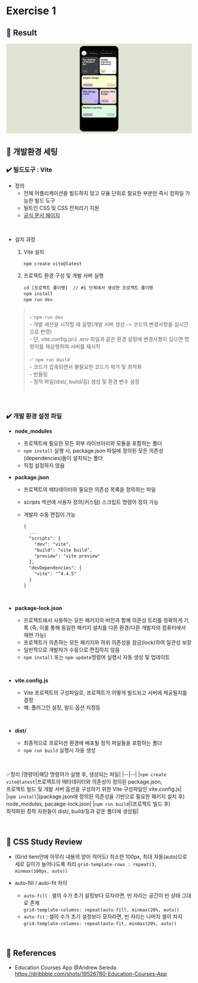 # Exercise 1

## 📌 Result

![alt result1](/exercise01/public/result1.png)

## 📌 개발환경 세팅

### ✔️ 빌드도구 : Vite

- 정의
  - 전체 어플리케이션을 빌드하지 않고 모듈 단위로 필요한 부분만 즉시 컴파일 가능한 빌드 도구
  - 빌트인 CSS 및 CSS 전처리기 지원
  - [공식 문서 페이지](https://vitejs.dev/guide/)

<br/>

- 설치 과정

  1. Vite 설치

     ```
     npm create vite@latest
     ```

  2. 프로젝트 환경 구성 및 개발 서버 실행

     ```
     cd [프로젝트 폴더명]  // #1 단계에서 생성한 프로젝트 폴더명
     npm install
     npm run dev
     ```

  > <br/>
  > ✅<code>npm run dev</code><br/>
  > - 개발 세션을 시작할 때 실행(개발 서버 생성 -> 코드의 변경사항을 실시간으로 반영)<br/>
  > - 단, vite.config.js나 .env 파일과 같은 환경 설정에 변경사항이 있으면 명령어를 재실행하여 서버를 재시작
  > <br/><br/>
  > ✅ <code>npm run build</code><br/>
  > - 코드가 압축되면서 불필요한 코드가 제거 및 최적화 <br/>
  > - 번들링<br/>
  > - 정적 파일(dist/, build/등) 생성 및 환경 변수 설정<br/><br/>

<br/>

### ✔️ 개발 환경 설정 파일

- <strong>node_modules</strong>

  - 프로젝트에 필요한 모든 외부 라이브러리와 모듈을 포함하는 폴더
  - `npm install` 실행 시, package.json 파일에 정의된 모든 의존성(dependencies)들이 설치되는 폴더
  - 직접 설정하지 않음
    <br/>

- <strong>package.json</strong>

  - 프로젝트의 메타데이터와 필요한 의존성 목록을 정의하는 파일
  - scripts 섹션에 사용자 정의(커스텀) 스크립트 명령어 정의 가능
  - 개발자 수동 편집이 가능

        {
          ...
          "scripts": {
            "dev": "vite",
            "build": "vite build",
            "preview": "vite preview"
          },
          "devDependencies": {
            "vite": "^4.4.5"
          }
        }

    <br/>

- <strong>package-lock.json</strong>

  - 프로젝트에서 사용하는 모든 패키지의 버전과 함께 의존성 트리를 정확하게 기록
    (즉, 이를 통해 동일한 패키지 설치를 다른 환경/다른 개발자의 컴퓨터에서 재현 가능)
  - 프로젝트가 의존하는 모든 패키지와 하위 의존성을 잠금(lock)하여 일관성 보장
  - 일반적으로 개발자가 수동으로 편집하지 않음
  - `npm install` 또는 `npm update`명령어 실행시 자동 생성 및 업데이트

<br/>

- <strong>vite.config.js</strong>

  - Vite 프로젝트의 구성파일로, 프로젝트가 어떻게 빌드되고 서버에 제공될지를 결정
  - 예: 플러그인 설정, 빌드 옵션 지정등

<br/>

- <strong>dist/</strong>

  - 최종적으로 프로덕션 환경에 배포될 정적 파일들을 포함하는 폴더
  - `npm run build` 실행시 자동 생성

<br/>

✅정리
|명령어|해당 명령어가 실행 후, 생성되는 파일|
|--|--|
|`npm create vite@latest`|프로젝트의 메타데이터와 의존성이 정의된 package.json, <br/> 프로젝트 빌드 및 개발 서버 옵션을 구성하기 위한 Vite 구성파일인 vite.config.js|
|`npm install`|(package.json에 정의된 의존성을 기반으로 필요한 패키지 설치 후)<br/>node_modules, pacakge-lock.json|
|`npm run build`|(프로젝트 빌드 후)<br/>최적화된 정적 자원들이 dist/, build/등과 같은 폴더에 생성됨|

<br/>

## 📌 CSS Study Review

- (Grid item안에 아무리 내용의 양이 적어도) 최소한 100px, 최대 자동(auto)으로 세로 길이가 늘어나도록 처리
  `grid-template-rows : repeat(3, minmax(100px, auto))`
  <br/>

- auto-fill / auto-fit 차이
  - `auto-fill` : 셀의 수가 초기 설정보다 모자라면, 빈 자리는 공간이 빈 상태 그대로 존재 <br/>
    `grid-template-columns: repeat(auto-fill, minmax(20%, auto))`
  - `auto-fit` : 셀의 수가 초기 설정보다 모자라면, 빈 자리는 나머지 셀이 차지 <br/>
    `grid-template-columns: repeat(auto-fit, minmax(20%, auto))`

<br/>

## 📌 References

- Education Courses App @Andrew Sereda <br/>
  https://dribbble.com/shots/19526780-Education-Courses-App
